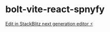 # bolt-vite-react-spnyfy

[Edit in StackBlitz next generation editor ⚡️](https://stackblitz.com/~/github.com/arno-korsch/bolt-vite-react-spnyfy)